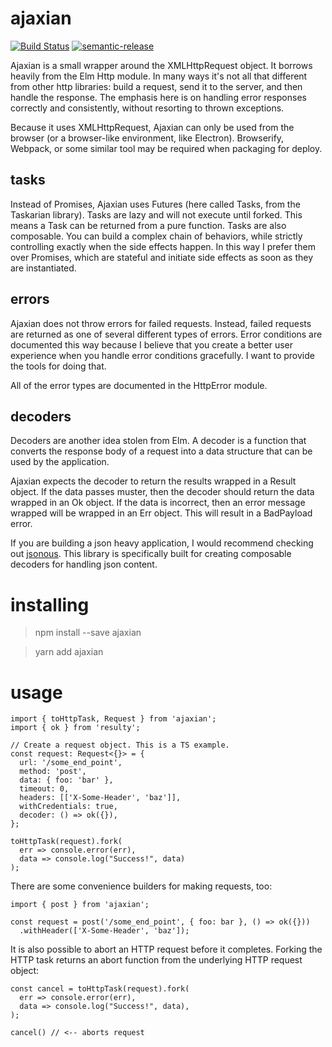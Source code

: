 # ajaxian

[![Build Status](https://travis-ci.org/kofno/ajaxian.svg?branch=master)](https://travis-ci.org/kofno/ajaxian)
[![semantic-release](https://img.shields.io/badge/%20%20%F0%9F%93%A6%F0%9F%9A%80-semantic--release-e10079.svg?style=flat-square)](https://github.com/semantic-release/semantic-release)

Ajaxian is a small wrapper around the XMLHttpRequest object. It borrows heavily
from the Elm Http module. In many ways it's not all that different from other
http libraries: build a request, send it to the server, and then handle the
response. The emphasis here is on handling error responses correctly and
consistently, without resorting to thrown exceptions.

Because it uses XMLHttpRequest, Ajaxian can only be used from the browser (or
a browser-like environment, like Electron). Browserify, Webpack, or some similar
tool may be required when packaging for deploy.

## tasks

Instead of Promises, Ajaxian uses Futures (here called Tasks, from the
Taskarian library). Tasks are lazy and will not execute until forked. This
means a Task can be returned from a pure function. Tasks are also composable.
You can build a complex chain of behaviors, while strictly controlling exactly
when the side effects happen. In this way I prefer them over Promises, which
are stateful and initiate side effects as soon as they are instantiated.

## errors

Ajaxian does not throw errors for failed requests. Instead, failed requests
are returned as one of several different types of errors. Error conditions
are documented this way because I believe that you create a better user
experience when you handle error conditions gracefully. I want to provide
the tools for doing that.

All of the error types are documented in the HttpError module.

## decoders

Decoders are another idea stolen from Elm. A decoder is a function that converts
the response body of a request into a data structure that can be used by the
application.

Ajaxian expects the decoder to return the results wrapped in a Result object.
If the data passes muster, then the decoder should return the data wrapped in
an Ok object. If the data is incorrect, then an error message wrapped will be
wrapped in an Err object. This will result in a BadPayload error.

If you are building a json heavy application, I would recommend checking out
[jsonous](https://github.com/kofno/jsonous). This library is specifically
built for creating composable decoders for handling json content.

# installing

> npm install --save ajaxian

> yarn add ajaxian

# usage

    import { toHttpTask, Request } from 'ajaxian';
    import { ok } from 'resulty';

    // Create a request object. This is a TS example.
    const request: Request<{}> = {
      url: '/some_end_point',
      method: 'post',
      data: { foo: 'bar' },
      timeout: 0,
      headers: [['X-Some-Header', 'baz']],
      withCredentials: true,
      decoder: () => ok({}),
    };

    toHttpTask(request).fork(
      err => console.error(err),
      data => console.log("Success!", data)
    );

There are some convenience builders for making requests, too:

    import { post } from 'ajaxian';

    const request = post('/some_end_point', { foo: bar }, () => ok({}))
      .withHeader(['X-Some-Header', 'baz']);

It is also possible to abort an HTTP request before it completes. Forking the
HTTP task returns an abort function from the underlying HTTP request object:

    const cancel = toHttpTask(request).fork(
      err => console.error(err),
      data => console.log("Success!", data),
    );

    cancel() // <-- aborts request
